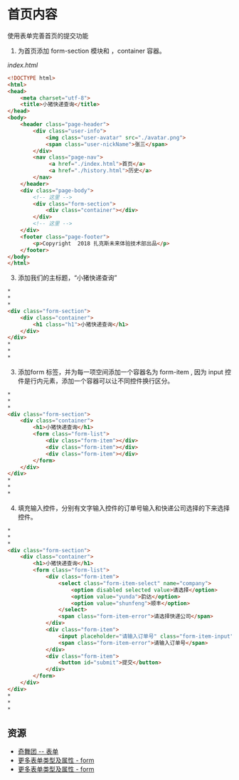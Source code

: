 # 首页内容
使用表单完善首页的提交功能

1. 为首页添加 form-section 模块和 ，container 容器。

*index.html*

```html
<!DOCTYPE html>
<html>
<head>
    <meta charset="utf-8">
    <title>小猪快递查询</title>
</head>
<body>
    <header class="page-header">
        <div class="user-info">
            <img class="user-avatar" src="./avatar.png">
            <span class="user-nickName">张三</span>
        </div>
        <nav class="page-nav">
             <a href="./index.html">首页</a>
             <a href="./history.html">历史</a>
        </nav>
    </header>
    <div class="page-body">
        <!-- 这里 -->
        <div class="form-section">
            <div class="container"></div>
        </div>
        <!-- 这里 -->
    </div>
    <footer class="page-footer">
        <p>Copyright  2018 扎克斯未来体验技术部出品</p>
    </footer>
</body>
</html>
```

3. 添加我们的主标题，“小猪快递查询”

```html
*
*
*
<div class="form-section">
    <div class="container">
        <h1 class="h1">小猪快递查询</h1>
    </div>
</div>
*
*
*

```

3. 添加form 标签，并为每一项空间添加一个容器名为 form-item , 因为 input 控件是行内元素，添加一个容器可以让不同控件换行区分。

```html
*
*
*
<div class="form-section">
    <div class="container">
        <h1>小猪快递查询</h1>
        <form class="form-list">
            <div class="form-item"></div>
            <div class="form-item"></div>
            <div class="form-item"></div>
        </form>
    </div>
</div>
*
*
*
```

4. 填充输入控件，分别有文字输入控件的订单号输入和快递公司选择的下来选择控件。

```html
*
*
*
<div class="form-section">
    <div class="container">
        <h1>小猪快递查询</h1>
        <form class="form-list">
            <div class="form-item">
                <select class="form-item-select" name="company">
                    <option disabled selected value>请选择</option>
                    <option value="yunda">韵达</option>
                    <option value="shunfeng">顺丰</option>
                </select>
                <span class="form-item-error">请选择快递公司</span>
            </div>
            <div class="form-item">
                <input placeholder="请输入订单号" class="form-item-input" type="number" name="order" />
                <span class="form-item-error">请输入订单号</span>
            </div>
            <div class="form-item">
                <button id="submit">提交</button>
            </div>
        </form>
    </div>
</div>
*
*
*
```

## 资源
* [奇舞团 -- 表单](http://t.75team.com/video/play?id=22_88_2016122909335835d0f704-3e84-44f5-8ce3-d21bc0efb0d5)
* [更多表单类型及属性 - form ](http://www.w3school.com.cn/tags/tag_form.asp)
* [更多表单类型及属性 - form ](http://www.w3school.com.cn/tags/tag_input.asp)